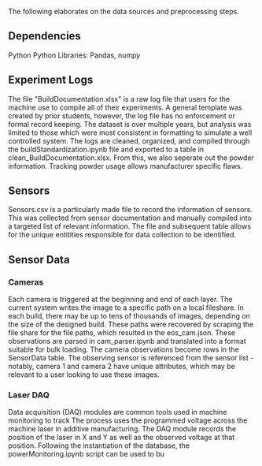 
The following elaborates on the data sources and preprocessing steps. 

## Dependencies
Python
Python Libraries: Pandas, numpy 

## Experiment Logs
The file "BuildDocumentation.xlsx" is a raw log file that users for the machine use to compile all of their experiments. A general template was created by prior students, however, the log file has no enforcement or formal record keeping. The dataset is over multiple years, but analysis was limited to those which were most consistent in formatting to simulate a well controlled system. The logs are cleaned, organized, and compiled through the buildStandardization.ipynb file and exported to a table in clean_BuildDocumentation.xlsx. From this, we also seperate out the powder information. Tracking powder usage allows manufacturer specific flaws. 

## Sensors 
Sensors.csv is a particularly made file to record the information of sensors. This was collected from sensor documentation and manually compiled into a targeted list of relevant information. The file and subsequent table allows for the unique entitities responsible for data collection to be identified. 

## Sensor Data

### Cameras
Each camera is triggered at the beginning and end of each layer. The current system writes the image to a specific path on a local fileshare. In each build, there may be up to tens of thousands of images, depending on the size of the designed build. These paths were recovered by scraping the file share for the file paths, which resulted in the eos_cam.json. These observations are parsed in cam_parser.ipynb and translated into a format suitable for bulk loading. The camera observations become rows in the SensorData table. The observing sensor is referenced from the sensor list - notably, camera 1 and camera 2 have unique attributes, which may be relevant to a user looking to use these images.  


### Laser DAQ
Data acquisition (DAQ) modules are common tools used in machine monitoring to track
The process uses the programmed voltage across the machine laser in additive manufacturing. The DAQ module records the position of the laser in X and Y as well as the observed voltage at that position. Following the instantiation of the database, the powerMonitoring.ipynb script can be used to bu